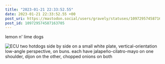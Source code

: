```yaml
---
title: "2023-01-21 22:33:52.55"
date: 2023-01-21 22:33:52.55 +00
post_uri: https://mastodon.social/users/gravely/statuses/109729574587163705
post_id: 109729574587163705
---
```

lemon n' lime dogs


![ECU two hotdogs side by side on a small white plate, vertical-orientation low-angle perspective, on buns. each have jalapeño-cilatro-mayo on one shoulder, dijon on the other, chopped onions on both](/images/109729562287599059.jpeg)

